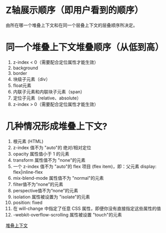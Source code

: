 #   Z轴展示顺序（即用户看到的顺序）
由所在哪一个堆叠上下文和在同一个层叠上下文的层叠顺序所决定。
#   同一个堆叠上下文堆叠顺序（从低到高）
1.  z-index < 0（需要配合定位属性才能生效）
1.  background
2.  border
3.  块级子元素（div）
4.  float元素
5.  内联子元素和内联块子元素（span）
6.  定位子元素（relative、absolute）
7.  z-index > 0（需要配合定位属性才能生效）

#   几种情况形成堆叠上下文?
1.  根元素 (HTML)
2.  z-index 值不为 "auto"的 绝对/相对定位
3.  opacity 属性值小于 1 的元素
4.  transform 属性值不为 "none"的元素
5.  一个 z-index 值不为 "auto"的 flex 项目 (flex item)，即：父元素 display: flex|inline-flex
6.  mix-blend-mode 属性值不为 "normal"的元素
7.  filter值不为“none”的元素
8.  perspective值不为“none”的元素
9.  isolation 属性被设置为 "isolate"的元素
10. position: fixed
11. 在 will-change 中指定了任意 CSS 属性，即便你没有直接指定这些属性的值
12. -webkit-overflow-scrolling 属性被设置 "touch"的元素

[堆叠上下文](https://www.cnblogs.com/CCCLARITY/p/8290403.html)